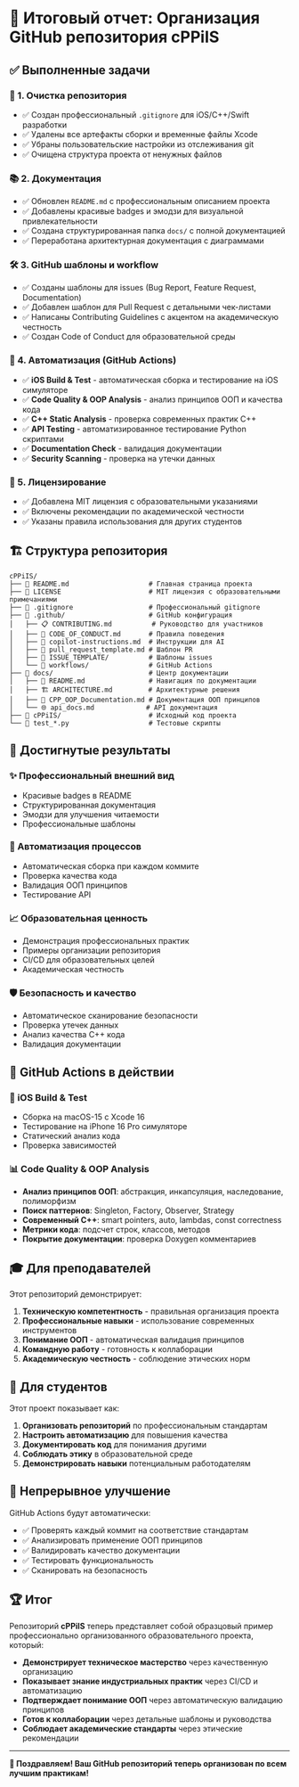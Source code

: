 # 🎉 Итоговый отчет: Организация GitHub репозитория cPPiIS

## ✅ Выполненные задачи

### 🧹 1. Очистка репозитория
- ✅ Создан профессиональный `.gitignore` для iOS/C++/Swift разработки
- ✅ Удалены все артефакты сборки и временные файлы Xcode
- ✅ Убраны пользовательские настройки из отслеживания git
- ✅ Очищена структура проекта от ненужных файлов

### 📚 2. Документация
- ✅ Обновлен `README.md` с профессиональным описанием проекта
- ✅ Добавлены красивые badges и эмодзи для визуальной привлекательности
- ✅ Создана структурированная папка `docs/` с полной документацией
- ✅ Переработана архитектурная документация с диаграммами

### 🛠️ 3. GitHub шаблоны и workflow
- ✅ Созданы шаблоны для issues (Bug Report, Feature Request, Documentation)
- ✅ Добавлен шаблон для Pull Request с детальными чек-листами
- ✅ Написаны Contributing Guidelines с акцентом на академическую честность
- ✅ Создан Code of Conduct для образовательной среды

### 🤖 4. Автоматизация (GitHub Actions)
- ✅ **iOS Build & Test** - автоматическая сборка и тестирование на iOS симуляторе
- ✅ **Code Quality & OOP Analysis** - анализ принципов ООП и качества кода
- ✅ **C++ Static Analysis** - проверка современных практик C++
- ✅ **API Testing** - автоматизированное тестирование Python скриптами
- ✅ **Documentation Check** - валидация документации
- ✅ **Security Scanning** - проверка на утечки данных

### 📄 5. Лицензирование
- ✅ Добавлена MIT лицензия с образовательными указаниями
- ✅ Включены рекомендации по академической честности
- ✅ Указаны правила использования для других студентов

## 🏗️ Структура репозитория

```
cPPiIS/
├── 📄 README.md                    # Главная страница проекта
├── 📜 LICENSE                      # MIT лицензия с образовательными примечаниями
├── 🚫 .gitignore                   # Профессиональный gitignore
├── 📁 .github/                     # GitHub конфигурация
│   ├── 📋 CONTRIBUTING.md          # Руководство для участников
│   ├── 📏 CODE_OF_CONDUCT.md       # Правила поведения
│   ├── 🤖 copilot-instructions.md  # Инструкции для AI
│   ├── 📝 pull_request_template.md # Шаблон PR
│   ├── 📁 ISSUE_TEMPLATE/          # Шаблоны issues
│   └── 📁 workflows/               # GitHub Actions
├── 📁 docs/                        # Центр документации
│   ├── 📖 README.md                # Навигация по документации
│   ├── 🏗️ ARCHITECTURE.md         # Архитектурные решения
│   ├── 🧬 CPP_OOP_Documentation.md # Документация ООП принципов
│   └── 🌐 api_docs.md             # API документация
├── 📁 cPPiIS/                      # Исходный код проекта
└── 🧪 test_*.py                    # Тестовые скрипты
```

## 🎯 Достигнутые результаты

### ✨ Профессиональный внешний вид
- Красивые badges в README
- Структурированная документация
- Эмодзи для улучшения читаемости
- Профессиональные шаблоны

### 🔄 Автоматизация процессов
- Автоматическая сборка при каждом коммите
- Проверка качества кода
- Валидация ООП принципов
- Тестирование API

### 📈 Образовательная ценность
- Демонстрация профессиональных практик
- Примеры организации репозитория
- CI/CD для образовательных целей
- Академическая честность

### 🛡️ Безопасность и качество
- Автоматическое сканирование безопасности
- Проверка утечек данных
- Анализ качества C++ кода
- Валидация документации

## 🚀 GitHub Actions в действии

### 🍎 iOS Build & Test
- Сборка на macOS-15 с Xcode 16
- Тестирование на iPhone 16 Pro симуляторе
- Статический анализ кода
- Проверка зависимостей

### 📊 Code Quality & OOP Analysis
- **Анализ принципов ООП**: абстракция, инкапсуляция, наследование, полиморфизм
- **Поиск паттернов**: Singleton, Factory, Observer, Strategy
- **Современный C++**: smart pointers, auto, lambdas, const correctness
- **Метрики кода**: подсчет строк, классов, методов
- **Покрытие документации**: проверка Doxygen комментариев

## 🎓 Для преподавателей

Этот репозиторий демонстрирует:

1. **Техническую компетентность** - правильная организация проекта
2. **Профессиональные навыки** - использование современных инструментов
3. **Понимание ООП** - автоматическая валидация принципов
4. **Командную работу** - готовность к коллаборации
5. **Академическую честность** - соблюдение этических норм

## 🎯 Для студентов

Этот проект показывает как:

1. **Организовать репозиторий** по профессиональным стандартам
2. **Настроить автоматизацию** для повышения качества
3. **Документировать код** для понимания другими
4. **Соблюдать этику** в образовательной среде
5. **Демонстрировать навыки** потенциальным работодателям

## 🔄 Непрерывное улучшение

GitHub Actions будут автоматически:
- ✅ Проверять каждый коммит на соответствие стандартам
- ✅ Анализировать применение ООП принципов
- ✅ Валидировать качество документации
- ✅ Тестировать функциональность
- ✅ Сканировать на безопасность

## 🏆 Итог

Репозиторий **cPPiIS** теперь представляет собой образцовый пример профессионально организованного образовательного проекта, который:

- **Демонстрирует техническое мастерство** через качественную организацию
- **Показывает знание индустриальных практик** через CI/CD и автоматизацию
- **Подтверждает понимание ООП** через автоматическую валидацию принципов
- **Готов к коллаборации** через детальные шаблоны и руководства
- **Соблюдает академические стандарты** через этические рекомендации

---

**🎉 Поздравляем! Ваш GitHub репозиторий теперь организован по всем лучшим практикам!**